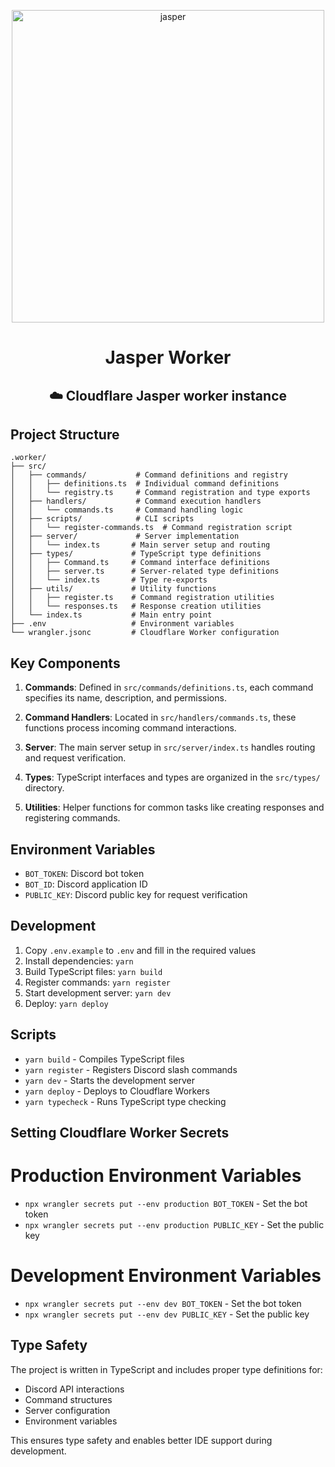 <p align="center"><img src="https://github.com/JayyDoesDev/jasper/blob/main/.github/assets/jasper.png?raw=true" alt="jasper" width="500""></p>
<h1 align="center">Jasper Worker</h1>
<h2 align="center">☁️ Cloudflare Jasper worker instance </h2>

## Project Structure

```
.worker/
├── src/
│   ├── commands/           # Command definitions and registry
│   │   ├── definitions.ts  # Individual command definitions
│   │   └── registry.ts     # Command registration and type exports
│   ├── handlers/           # Command execution handlers
│   │   └── commands.ts     # Command handling logic
│   ├── scripts/            # CLI scripts
│   │   └── register-commands.ts  # Command registration script
│   ├── server/             # Server implementation
│   │   └── index.ts       # Main server setup and routing
│   ├── types/             # TypeScript type definitions
│   │   ├── Command.ts     # Command interface definitions
│   │   ├── server.ts      # Server-related type definitions
│   │   └── index.ts       # Type re-exports
│   ├── utils/             # Utility functions
│   │   ├── register.ts    # Command registration utilities
│   │   └── responses.ts   # Response creation utilities
│   └── index.ts           # Main entry point
├── .env                   # Environment variables
└── wrangler.jsonc         # Cloudflare Worker configuration
```

## Key Components

1. **Commands**: Defined in `src/commands/definitions.ts`, each command specifies its name, description, and permissions.

2. **Command Handlers**: Located in `src/handlers/commands.ts`, these functions process incoming command interactions.

3. **Server**: The main server setup in `src/server/index.ts` handles routing and request verification.

4. **Types**: TypeScript interfaces and types are organized in the `src/types/` directory.

5. **Utilities**: Helper functions for common tasks like creating responses and registering commands.

## Environment Variables

- `BOT_TOKEN`: Discord bot token
- `BOT_ID`: Discord application ID
- `PUBLIC_KEY`: Discord public key for request verification

## Development

1. Copy `.env.example` to `.env` and fill in the required values
2. Install dependencies: `yarn`
3. Build TypeScript files: `yarn build`
4. Register commands: `yarn register`
5. Start development server: `yarn dev`
6. Deploy: `yarn deploy`

## Scripts

- `yarn build` - Compiles TypeScript files
- `yarn register` - Registers Discord slash commands
- `yarn dev` - Starts the development server
- `yarn deploy` - Deploys to Cloudflare Workers
- `yarn typecheck` - Runs TypeScript type checking

## Setting Cloudflare Worker Secrets

# Production Environment Variables
- `npx wrangler secrets put --env production BOT_TOKEN` - Set the bot token
- `npx wrangler secrets put --env production PUBLIC_KEY` - Set the public key

# Development Environment Variables
- `npx wrangler secrets put --env dev BOT_TOKEN` - Set the bot token
- `npx wrangler secrets put --env dev PUBLIC_KEY` - Set the public key

## Type Safety

The project is written in TypeScript and includes proper type definitions for:
- Discord API interactions
- Command structures
- Server configuration
- Environment variables

This ensures type safety and enables better IDE support during development.
